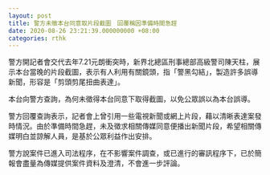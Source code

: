 ```yaml
---
layout: post
title: 警方未徵本台同意取片段截圖　回覆稱因準備時間急趕
date: 2020-08-26 23:21:39.000000000 +08:00
categories: rthk
---
```


警方開記者會交代去年7.21元朗衝突時，新界北總區刑事總部高級警司陳天柱，展示本台當晚的片段截圖，表示有人利用有關鏡頭，指「警黑勾結」，製造許多誤導新聞，形容是「剪頭剪尾扭曲表達」。

本台向警方查詢，為何未徵得本台同意下取得截圖，以免公眾誤以為本台誤導。

警方回覆查詢表示，記者會上曾引用一些電視新聞或網上片段，藉以清晰表達案發時情況。由於準備時間急趕，未及徵求相關傳媒同意便播出新聞片段，希望相關傳媒明白並諒解人員，是基於公眾利益作出安排。

警方說案件已進入司法程序，在不影響案件調查，或已進行的審訊程序下，已於簡報會盡量為傳媒提供案件資料及澄清，不會進一步評論。
